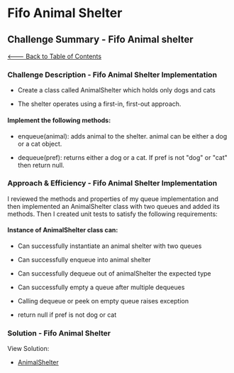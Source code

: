 # Fifo Animal Shelter

## Challenge Summary - Fifo Animal shelter

[<--- Back to Table of Contents](../../../README.md)

### Challenge Description - Fifo Animal Shelter Implementation

* Create a class called AnimalShelter which holds only dogs and cats

* The shelter operates using a first-in, first-out approach.

#### Implement the following methods:

* enqueue(animal): adds animal to the shelter. animal can be either a dog or a cat object.

* dequeue(pref): returns either a dog or a cat. If pref is not "dog" or "cat" then return null.

### Approach & Efficiency - Fifo Animal Shelter Implementation

I reviewed the methods and properties of my queue implementation and then implemented an AnimalShelter class with two queues and added its methods. Then I created unit tests to satisfy the following requirements:

#### Instance of AnimalShelter class can:

* Can successfully instantiate an animal shelter with two queues

* Can successfully enqueue into animal shelter

* Can successfully dequeue out of animalShelter the expected type

* Can successfully empty a queue after multiple dequeues

* Calling dequeue or peek on empty queue raises exception

* return null if pref is not dog or cat

### Solution - Fifo Animal Shelter

View Solution:

* [AnimalShelter](./fifo-animal-shelter.js)
